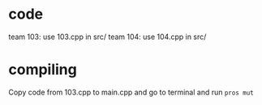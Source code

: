 # code
team 103: use 103.cpp in src/
team 104: use 104.cpp in src/

# compiling
Copy code from 103.cpp to main.cpp and go to terminal and run `pros mut`
